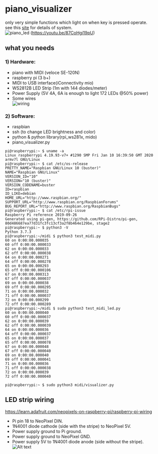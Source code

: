 piano_visualizer
================
only very simple functions which light on when key is pressed operate.    
see this [site](https://github.com/onlaj/Piano-LED-Visualizer) for details of system.   
![piano_led](https://user-images.githubusercontent.com/2408306/76138407-13f89400-608b-11ea-8901-a6d83f9ee136.png)
(https://youtu.be/87CoHgi19pU)

## what you needs
### 1) Hardware:
* piano with MIDI (veloce SE-120N)
* raspberry pi (3 b+)
* MIDI to USB interface(iConnectivity mio)
* WS2812B LED Strip (1m with 144 diodes/meter)
* Power Supply (5V 4A, 6A is enough to light 172 LEDs @50% power)
* Some wires   
![wiring](https://user-images.githubusercontent.com/2408306/76139039-f4179f00-608f-11ea-9ecd-d1046e7bb37f.png)
### 2) Software:
* raspbian
* ssh (to change LED brightness and color)
* python & python library(rpi_ws281x, mido)
* piano_visualizer.py
``` 
pi@raspberrypi:~ $ uname -a
Linux raspberrypi 4.19.93-v7+ #1290 SMP Fri Jan 10 16:39:50 GMT 2020 armv7l GNU/Linux
pi@raspberrypi:~ $ cat /etc/os-release
PRETTY_NAME="Raspbian GNU/Linux 10 (buster)"
NAME="Raspbian GNU/Linux"
VERSION_ID="10"
VERSION="10 (buster)"
VERSION_CODENAME=buster
ID=raspbian
ID_LIKE=debian
HOME_URL="http://www.raspbian.org/"
SUPPORT_URL="http://www.raspbian.org/RaspbianForums"
BUG_REPORT_URL="http://www.raspbian.org/RaspbianBugs"
pi@raspberrypi:~ $ cat /etc/rpi-issue
Raspberry Pi reference 2019-09-26
Generated using pi-gen, https://github.com/RPi-Distro/pi-gen, 80d486687ea77d31fc3fc13cf3a2f8b464e129be, stage2
pi@raspberrypi:~ $ python3 -V
Python 3.7.3
pi@raspberrypi:~/midi $ python3 test_midi.py
60 on 0:00:00.000035
60 off 0:00:00.000033
62 on 0:00:00.000033
62 off 0:00:00.000038
64 on 0:00:00.000271
64 off 0:00:00.000278
65 on 0:00:00.000293
65 off 0:00:00.000106
67 on 0:00:00.000313
67 off 0:00:00.000037
69 on 0:00:00.000038
69 off 0:00:00.000295
71 on 0:00:00.000032
71 off 0:00:00.000037
72 on 0:00:00.000299
72 off 0:00:00.000289
pi@raspberrypi:~/midi $ sudo python3 test_midi_led.py
60 on 0:00:00.000040
60 off 0:00:00.000037
62 on 0:00:00.000039
62 off 0:00:00.000039
64 on 0:00:00.000036
64 off 0:00:00.000037
65 on 0:00:00.000037
65 off 0:00:00.000078
67 on 0:00:00.000048
67 off 0:00:00.000040
69 on 0:00:00.000040
69 off 0:00:00.000041
71 on 0:00:00.000036
71 off 0:00:00.000038
72 on 0:00:00.000039
72 off 0:00:00.000040

pi@raspberrypi:~ $ sudo python3 midi/visualizer.py
``` 

## LED strip wiring
https://learn.adafruit.com/neopixels-on-raspberry-pi/raspberry-pi-wiring
* Pi pin 18 to NeoPixel DIN.
* 1N4001 diode cathode (side with the stripe) to NeoPixel 5V.
* Power supply ground to Pi ground.
* Power supply ground to NeoPixel GND.
* Power supply 5V to 1N4001 diode anode (side without the stripe).
![Alt text](https://cdn-learn.adafruit.com/assets/assets/000/064/122/medium640/led_strips_raspi_NeoPixel_Diode_bb.jpg?1540315941)
